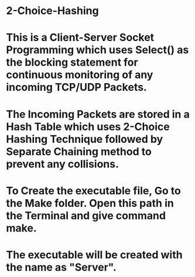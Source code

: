 # 2-Choice-Hashing
# This is a Client-Server Socket Programming which uses Select() as the blocking statement for continuous monitoring of any incoming TCP/UDP Packets. 
# The Incoming Packets are stored in a Hash Table which uses 2-Choice Hashing Technique followed by Separate Chaining method to prevent any collisions.

# To Create the executable file, Go to the Make folder. Open this path in the Terminal and give command make.
# The executable will be created with the name as "Server". 
